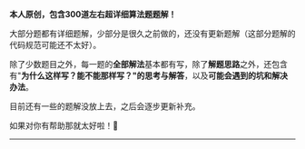**本人原创，包含300道左右超详细算法题题解！**



大部分题都有详细题解，少部分是很久之前做的，还没有更新题解（这部分题解的代码规范可能还不太好）。

除了少数题目之外，每一题的**全部解法**基本都有写，除了**解题思路**之外，还包含有"**为什么这样写？能不能那样写？"的思考与解答**，以及**可能会遇到的坑和解决办法**。



目前还有一些的题解没放上去，之后会逐步更新补充。



如果对你有帮助那就太好啦！🥰



---

